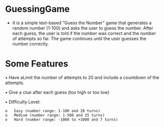 # GuessingGame
* It is a simple text-based “Guess the Number” game that generates a random number (1-100) and asks the user to guess the number.  After each guess, the user is told if the number was correct and the number of attempts so far.  The game continues until the user guesses the number correctly.

# Some Features

 •	 Have aLimit the number of attempts to 20 and include a countdown of the attempts.

 •  Give a clue after each guess (too high or too low)
  
 •	Difficulty Level: 
 
    o	Easy (number range: 1-100 and 20 turns)
    o	Medium (number range: 1-500 and 15 turns)
    o	Hard (number range: -1000 to +1000 and 7 turns)

